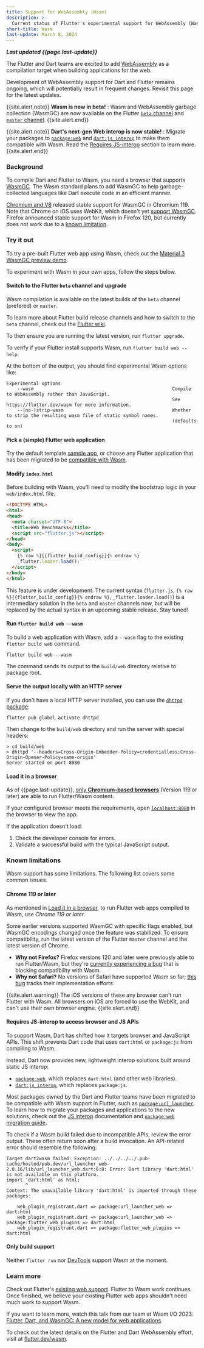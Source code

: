 ```yaml
---
title: Support for WebAssembly (Wasm)
description: >-
  Current status of Flutter's experimental support for WebAssembly (Wasm).
short-title: Wasm
last-update: March 8, 2024
---
```


**_Last updated {{page.last-update}}_**

The Flutter and Dart teams are excited to add
[WebAssembly](https://webassembly.org/) as a compilation target when building
applications for the web.

Development of WebAssembly support for Dart and Flutter remains ongoing,
which will potentially result in frequent changes. 
Revisit this page for the latest updates.

{{site.alert.note}}
  **Wasm is now in beta!**
  : Wasm and WebAssembly garbage collection (WasmGC) are now 
    available on the Flutter [`beta` channel][] and [`master` channel][].
{{site.alert.end}}

{{site.alert.note}}
  **Dart's next-gen Web interop is now stable!**
  : Migrate your packages to [`package:web`][] and [`dart:js_interop`][]
    to make them compatible with Wasm. Read the
    [Requires JS-interop](#requires-js-interop-to-access-browser-and-js-apis)
    section to learn more. 
{{site.alert.end}}

[`beta` channel]: https://github.com/flutter/flutter/wiki/flutter-build-release-channels#beta
[`master` channel]: https://github.com/flutter/flutter/wiki/flutter-build-release-channels#beta
[`package:web`]: {{site.pub-pkg}}/web
[`dart:js_interop`]: {{site.dart.api}}/{{site.dart.sdk.channel}}/dart-js_interop 

### Background

To compile Dart and Flutter to Wasm, you need a browser that supports [WasmGC][].
The Wasm standard plans to add WasmGC to help garbage-collected languages
like Dart execute code in an efficient manner.

[Chromium and V8][] released stable support for WasmGC in Chromium 119.
Note that Chrome on iOS uses WebKit, which doesn't yet [support WasmGC][].
Firefox announced stable support for Wasm in Firefox 120,
but currently does not work due to a [known limitation](#known-limitations). 

[WasmGC]: https://github.com/WebAssembly/gc/tree/main/proposals/gc
[Chromium and V8]: https://chromestatus.com/feature/6062715726462976
[support WasmGC]: https://bugs.webkit.org/show_bug.cgi?id=247394
[issue]: https://bugzilla.mozilla.org/show_bug.cgi?id=1788206

### Try it out

To try a pre-built Flutter web app using Wasm, check out the
[Material 3 WasmGC preview demo](https://flutterweb-wasm.web.app/).

To experiment with Wasm in your own apps, follow the steps below.

#### Switch to the Flutter `beta` channel and upgrade

Wasm compilation is available on the latest builds of the `beta` channel
(prefered) or `master`.

To learn more about Flutter build release channels and how to switch to
the `beta` channel, check out the
[Flutter wiki](https://github.com/flutter/flutter/wiki/Flutter-build-release-channels).

To then ensure you are running the latest version,
run `flutter upgrade`.

To verify if your Flutter install supports Wasm,
run `flutter build web --help`.

At the bottom of the output, you should find experimental Wasm options like:

```console
Experimental options
    --wasm                                                   Compile to WebAssembly rather than JavaScript.
                                                             See https://flutter.dev/wasm for more information.
    --[no-]strip-wasm                                        Whether to strip the resulting wasm file of static symbol names.
                                                             (defaults to on)
```

#### Pick a (simple) Flutter web application

Try the default template [sample app][], or choose any Flutter application
that has been migrated to be
[compatible with Wasm](#requires-js-interop-to-access-browser-and-js-apis).

[sample app]: /get-started/test-drive

#### Modify `index.html`

Before building with Wasm, you'll need to modify the bootstrap logic in your
`web/index.html` file.

```html
<!DOCTYPE HTML>
<html>
<head>
  <meta charset="UTF-8">
  <title>Web Benchmarks</title>
  <script src="flutter.js"></script>
</head>
<body>
  <script>
    {% raw %}{{flutter_build_config}}{% endraw %}
    _flutter.loader.load();
  </script>
</body>
</html>
```

This feature is under development. The current syntax
(`flutter.js`, `{% raw %}{{flutter_build_config}}{% endraw %}`,
`_flutter.loader.load()`) is a intermediary solution in the `beta` and `master`
channels now, but will be replaced by the actual syntax in an upcoming stable
release. Stay tuned!

#### Run `flutter build web --wasm`

To build a web application with Wasm, add a `--wasm` flag to the existing
`flutter build web` command.

```console
flutter build web --wasm
```

The command sends its output to the `build/web` directory relative to
package root.

#### Serve the output locally with an HTTP server

If you don't have a local HTTP server installed, you can use the
[`dhttpd` package]({{site.pub-pkg}}/dhttpd):

```terminal
flutter pub global activate dhttpd
```

Then change to the `build/web` directory
and run the server with special headers:

```terminal
> cd build/web
> dhttpd '--headers=Cross-Origin-Embedder-Policy=credentialless;Cross-Origin-Opener-Policy=same-origin'
Server started on port 8080
```

#### Load it in a browser

As of {{page.last-update}},
[only **Chromium-based browsers**](#chrome-119-or-later)
(Version 119 or later) are able to run Flutter/Wasm content. 

If your configured browser meets the requirements, open
[`localhost:8080`](http://localhost:8080) in the browser to view the app.

If the application doesn't load:

1. Check the developer console for errors.
1. Validate a successful build with the typical JavaScript output.

### Known limitations

Wasm support has some limitations.
The following list covers some common issues.

#### Chrome 119 or later
 
As mentioned in [Load it in a browser](#load-it-in-a-browser), 
to run Flutter web apps compiled to Wasm, 
use _Chrome 119 or later_.

Some earlier versions supported WasmGC with specific flags enabled,
but WasmGC encodings changed once the feature was stabilized.
To ensure compatibility, run the latest version of the Flutter `master` channel
and the latest version of Chrome.

- **Why not Firefox?**
  Firefox versions 120 and later were previously able to run Flutter/Wasm, but
  they're [currently experiencing a bug][] that is blocking compatibility with Wasm.
- **Why not Safari?**
  No versions of Safari have supported Wasm so far; [this bug][] tracks their
  implementation efforts.
  
{{site.alert.warning}}
  The iOS versions of these any browser can't run Flutter with Wasm.
  All browsers on iOS are forced to use the WebKit,
  and can't use their own browser engine.
{{site.alert.end}}

[currently experiencing a bug]: https://bugzilla.mozilla.org/show_bug.cgi?id=1788206
[this bug]: https://bugs.webkit.org/show_bug.cgi?id=247394

#### Requires JS-interop to access browser and JS APIs

To support Wasm, Dart has shifted how it targets browser and JavaScript APIs.
This shift prevents Dart code that uses `dart:html` or `package:js`
from compiling to Wasm.

Instead, Dart now provides new, lightweight interop solutions built around
static JS interop:

- [`package:web`][], which replaces `dart:html` (and other web libraries).
- [`dart:js_interop`][], which replaces `package:js`.

Most packages owned by the Dart and Flutter teams have been migrated
to be compatible with Wasm support in Flutter, such as [`package:url_launcher`][].
To learn how to migrate your packages and applications to the new solutions,
check out the [JS interop][] documentation and [`package:web` migration guide][].

To check if a Wasm build failed due to incompatible APIs, review the error output.
These often return soon after a build invocation.
An API-related error should resemble the following:

```console
Target dart2wasm failed: Exception: ../../../../.pub-cache/hosted/pub.dev/url_launcher_web-2.0.16/lib/url_launcher_web.dart:6:8: Error: Dart library 'dart:html' is not available on this platform.
import 'dart:html' as html;
       ^
Context: The unavailable library 'dart:html' is imported through these packages:

    web_plugin_registrant.dart => package:url_launcher_web => dart:html
    web_plugin_registrant.dart => package:url_launcher_web => package:flutter_web_plugins => dart:html
    web_plugin_registrant.dart => package:flutter_web_plugins => dart:html
```

[`package:url_launcher`]: {{site.pub-pkg}}/url_launcher
[`package:web` migration guide]: {{site.dart-site}}/interop/js-interop/package-web
[JS interop]: {{site.dart-site}}/interop/js-interop

#### Only build support

Neither `flutter run` nor [DevTools](/tools/devtools) support
Wasm at the moment.

### Learn more

Check out Flutter's
[existing web support]({{site.main-url}}/multi-platform/web).
Flutter to Wasm work continues.
Once finished, we believe your existing Flutter web apps
shouldn't need much work to support Wasm.

If you want to learn more, watch this talk from our team at Wasm I/O 2023:
[Flutter, Dart, and WasmGC: A new model for web applications](https://youtu.be/Nkjc9r0WDNo).

To check out the latest details on the Flutter and Dart WebAssembly effort,
visit at [flutter.dev/wasm]({{site.main-url}}/wasm).
